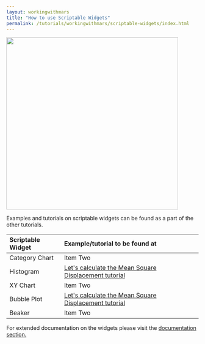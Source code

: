 ```yaml
---
layout: workingwithmars
title: "How to use Scriptable Widgets"
permalink: /tutorials/workingwithmars/scriptable-widgets/index.html
---
```



<img align='center' src='{{site.baseurl}}/tutorials/img/script/img1.png' width='450' />

Examples and tutorials on scriptable widgets can be found as a part of the other tutorials.

| Scriptable Widget    | Example/tutorial to be found at     |
| :------------- | :------------- |
| Category Chart       | Item Two       |
| Histogram       | [Let's calculate the Mean Square Displacement tutorial](https://duderstadt-lab.github.io/mars-docs/tutorials/workingwithmars/calculate-msd/)      |
| XY Chart       | Item Two       |
| Bubble Plot       | [Let's calculate the Mean Square Displacement tutorial](https://duderstadt-lab.github.io/mars-docs/tutorials/workingwithmars/calculate-msd/)        |
| Beaker       | Item Two       |


For extended documentation on the widgets please visit the [documentation section.]()
